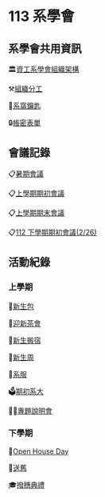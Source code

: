 # 113 系學會

## 系學會共用資訊

🏛️[資工系學會組織架構](系學會共用資訊/資工系學會組織架構.md)

⚒️[組織分工](系學會共用資訊/組織分工.md)

🔑[系窩鑰匙](系學會共用資訊/系窩鑰匙.md)

🔒[帳密表單](https://www.notion.so/7c0fec08f92b4722b76837d0412792d4?pvs=21)

## 會議記錄

📋[暑期會議](會議記錄/暑期會議.md)

📋[上學期期初會議](會議記錄/上學期期初會議.md)

📋[上學期期末會議](會議記錄/上學期期末會議.md)

📋[112 下學期期初會議(2/26)](https://www.notion.so/112-2-26-dfbf594cd99f4987bc65597834827fbc?pvs=21)

## 活動紀錄

### 上學期

🍼[新生包](活動紀錄/新生包.md)

🍵[迎新茶會](活動紀錄/迎新茶會.md)

💪[新生搬宿](活動紀錄/新生搬宿.md)

🤱[新生周](活動紀錄/新生周.md)

👚[系服](活動紀錄/系服.md)

🗳️[期初系大](活動紀錄/期初系大.md)

🧑‍🏫[專題說明會](活動紀錄/專題說明會.md)

### 下學期

🏫[Open House Day](https://www.notion.so/Open-House-Day-aa5aa65847cb4b5cb9c1ddfe1ae57350?pvs=21)

🧓[送舊](https://www.notion.so/bf2d08aa8a96437aaccfa4d2d807604c?pvs=21)

🎓[撥穗典禮](https://www.notion.so/abbcf2b5c24a40f287f362f6fa74533f?pvs=21)

